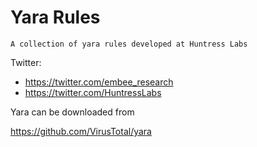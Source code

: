 # Yara Rules

`A collection of yara rules developed at Huntress Labs`


Twitter: 
- https://twitter.com/embee_research
- https://twitter.com/HuntressLabs





Yara can be downloaded from

https://github.com/VirusTotal/yara
